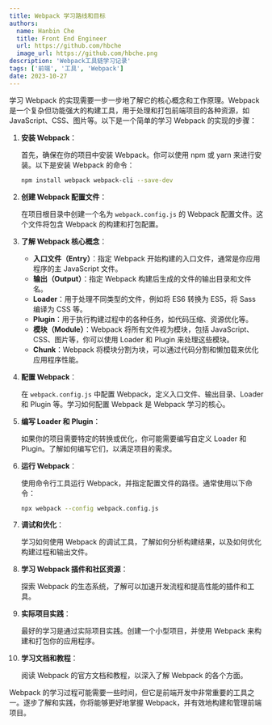 ```yaml
---
title: Webpack 学习路线和目标
authors:
  name: Hanbin Che
  title: Front End Engineer
  url: https://github.com/hbche
  image_url: https://github.com/hbche.png
description: 'Webpack工具链学习记录'
tags: ['前端', '工具', 'Webpack']
date: 2023-10-27
---
```


学习 Webpack 的实现需要一步一步地了解它的核心概念和工作原理。Webpack 是一个复杂但功能强大的构建工具，用于处理和打包前端项目的各种资源，如 JavaScript、CSS、图片等。以下是一个简单的学习 Webpack 的实现的步骤：

1. **安装 Webpack**：

   首先，确保在你的项目中安装 Webpack。你可以使用 npm 或 yarn 来进行安装。以下是安装 Webpack 的命令：

   ```bash
   npm install webpack webpack-cli --save-dev
   ```

2. **创建 Webpack 配置文件**：

   在项目根目录中创建一个名为 `webpack.config.js` 的 Webpack 配置文件。这个文件将包含 Webpack 的构建和打包配置。

3. **了解 Webpack 核心概念**：

   - **入口文件（Entry）**：指定 Webpack 开始构建的入口文件，通常是你应用程序的主 JavaScript 文件。
   - **输出（Output）**：指定 Webpack 构建后生成的文件的输出目录和文件名。
   - **Loader**：用于处理不同类型的文件，例如将 ES6 转换为 ES5，将 Sass 编译为 CSS 等。
   - **Plugin**：用于执行构建过程中的各种任务，如代码压缩、资源优化等。
   - **模块（Module）**：Webpack 将所有文件视为模块，包括 JavaScript、CSS、图片等，你可以使用 Loader 和 Plugin 来处理这些模块。
   - **Chunk**：Webpack 将模块分割为块，可以通过代码分割和懒加载来优化应用程序性能。

4. **配置 Webpack**：

   在 `webpack.config.js` 中配置 Webpack，定义入口文件、输出目录、Loader 和 Plugin 等。学习如何配置 Webpack 是 Webpack 学习的核心。

5. **编写 Loader 和 Plugin**：

   如果你的项目需要特定的转换或优化，你可能需要编写自定义 Loader 和 Plugin。了解如何编写它们，以满足项目的需求。

6. **运行 Webpack**：

   使用命令行工具运行 Webpack，并指定配置文件的路径。通常使用以下命令：

   ```bash
   npx webpack --config webpack.config.js
   ```

7. **调试和优化**：

   学习如何使用 Webpack 的调试工具，了解如何分析构建结果，以及如何优化构建过程和输出文件。

8. **学习 Webpack 插件和社区资源**：

   探索 Webpack 的生态系统，了解可以加速开发流程和提高性能的插件和工具。

9. **实际项目实践**：

   最好的学习是通过实际项目实践。创建一个小型项目，并使用 Webpack 来构建和打包你的应用程序。

10. **学习文档和教程**：

    阅读 Webpack 的官方文档和教程，以深入了解 Webpack 的各个方面。

Webpack 的学习过程可能需要一些时间，但它是前端开发中非常重要的工具之一。逐步了解和实践，你将能够更好地掌握 Webpack，并有效地构建和管理前端项目。
